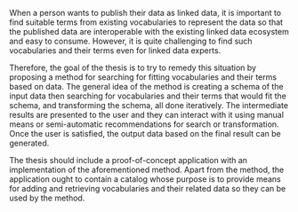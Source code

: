 When a person wants to publish their data as linked data, it is important to find suitable terms from existing vocabularies to represent the data so that the published data are interoperable with the existing linked data ecosystem and easy to consume. However, it is quite challenging to find such vocabularies and their terms even for linked data experts.

Therefore, the goal of the thesis is to try to remedy this situation by proposing a method for searching for fitting vocabularies and their terms based on data. The general idea of the method is creating a schema of the input data then searching for vocabularies and their terms that would fit the schema, and transforming the schema, all done iteratively. The intermediate results are presented to the user and they can interact with it using manual means or semi-automatic recommendations for search or transformation. Once the user is satisfied, the output data based on the final result can be generated.

The thesis should include a proof-of-concept application with an implementation of the aforementioned method. Apart from the method, the application ought to contain a catalog whose purpose is to provide means for adding and retrieving vocabularies and their related data so they can be used by the method.
